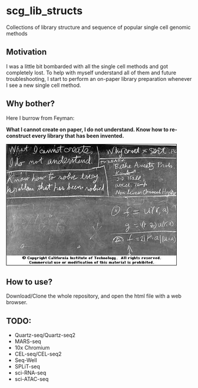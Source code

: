 # scg_lib_structs
Collections of library structure and sequence of popular single cell genomic methods

## Motivation

I was a little bit bombarded with all the single cell methods and got completely lost. To help with myself understand all of them and future troubleshooting, I start to perform an on-paper library preparation whenever I see a new single cell method.

## Why bother?

Here I burrow from Feyman:

**What I cannot create on paper, I do not understand. Know how to re-construct every library that has been invented.**

![](data/feyman.jpeg)

## How to use?

Download/Clone the whole repository, and open the html file with a web browser.

## TODO:

- Quartz-seq/Quartz-seq2
- MARS-seq
- 10x Chromium
- CEL-seq/CEL-seq2
- Seq-Well
- SPLiT-seq
- sci-RNA-seq
- sci-ATAC-seq
